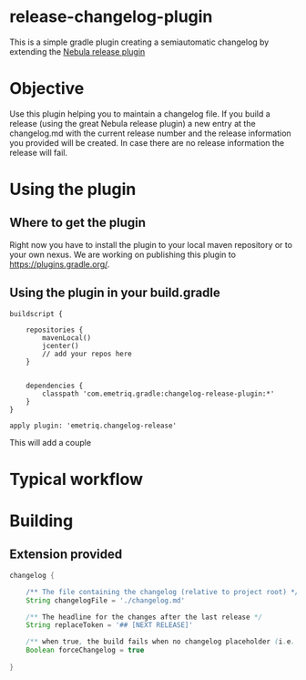 release-changelog-plugin
========================

This is a simple gradle plugin creating a semiautomatic changelog by extending the [Nebula release plugin](https://github.com/nebula-plugins/nebula-release-plugin)

# Objective
Use this plugin helping you to maintain a changelog file. If you build a release (using the great Nebula release plugin) a new entry at the changelog.md with the current
release number and the release information you provided will be created. In case there are no release information the release will fail.

# Using the plugin

## Where to get the plugin
Right now you have to install the plugin to your local maven repository or to your own nexus. We are working on publishing this plugin to https://plugins.gradle.org/. 

## Using the plugin in your build.gradle

    buildscript {
        
        repositories {
            mavenLocal()
            jcenter()
            // add your repos here
        }
                
                
        dependencies {
            classpath 'com.emetriq.gradle:changelog-release-plugin:*'
        }
    }
    
    apply plugin: 'emetriq.changelog-release'
    
This will add a couple 

# Typical workflow



# Building


## Extension provided
```groovy
changelog {

    /** The file containing the changelog (relative to project root) */
    String changelogFile = './changelog.md'

    /** The headline for the changes after the last release */
    String replaceToken = '## [NEXT RELEASE]'

    /** when true, the build fails when no changelog placeholder (i.e. replaceToken) exists in the changelog file */
    Boolean forceChangelog = true
    
}
```
